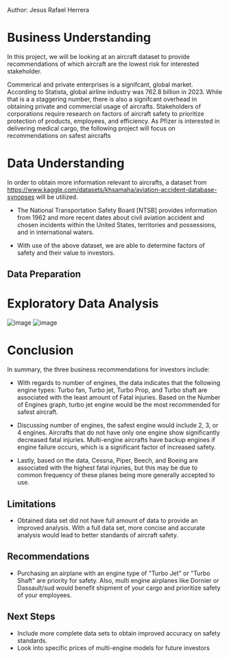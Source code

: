 Author: Jesus Rafael Herrera

# Business Understanding
In this project, we will be looking at an aircraft dataset to provide  recommendations of which aircraft are the lowest risk for interested stakeholder.

Commerical and private enterprises is a signifcant, global market.  According to Statista, global airline industry was 762.8 billion in 2023. While that is a a staggering number, there is also a signifcant overhead in obtaining private and commercial usage of aircrafts. Stakeholders of corporations require research on factors of aircraft safety to prioritize protection of products, employees, and efficiency.  As Pfizer is interested in delivering medical cargo, the following project will focus on recommendations on safest aircrafts

# Data Understanding 
In order to obtain more information relevant to aircrafts, a dataset from https://www.kaggle.com/datasets/khsamaha/aviation-accident-database-synopses will be utilized.  

  * The National Transportation Safety Board [NTSB] provides information from 1962 and more recent dates about civil aviation accident and chosen incidents within the United States, territories and possessions, and in international waters. 

 * With use of the above dataset, we are able to determine factors of safety and their value to investors. 

## Data Preparation 

# Exploratory Data Analysis 
![image](https://github.com/user-attachments/assets/3a8bb5fb-82d1-4e13-b63d-7dde9c893b29)
![image](https://github.com/user-attachments/assets/997d08ef-0c5f-4fd9-b054-d508938dd621)



# Conclusion 
In summary, the three business recommendations for investors include:

   * With regards to number of engines, the data indicates that the following engine types: Turbo fan, Turbo jet, Turbo Prop, and Turbo shaft are associated with the least amount of Fatal injuries.  Based on the Number of Engines graph, turbo jet engine would be the most recommended for safest aircraft. 

* Discussing number of engines, the safest engine would include 2, 3, or 4 engines. Aircrafts that do not have only one engine show significantly decreased fatal injuries. Multi-engine aircrafts have backup engines if engine failure occurs, which is a significant factor of increased safety. 

* Lastly, based on the data, Cessna, Piper, Beech, and Boeing are associated with the highest fatal injuries, but this may be due to common frequency of these planes being more generally accepted to use. 

## Limitations
* Obtained data set did not have full amount of data to provide an improved analysis.  With a full data set, more concise and accurate analysis would lead to better standards of aircraft safety. 

## Recommendations 
* Purchasing an airplane with an engine type of "Turbo Jet" or "Turbo Shaft" are priority for safety.  Also, multi engine airplanes like Dornier or Dassault/sud would benefit shipment of your cargo and prioritize safety of your employees. 

## Next Steps 
* Include more complete data sets to obtain improved accuracy on safety standards. 
* Look into specific prices of multi-engine models for future investors

